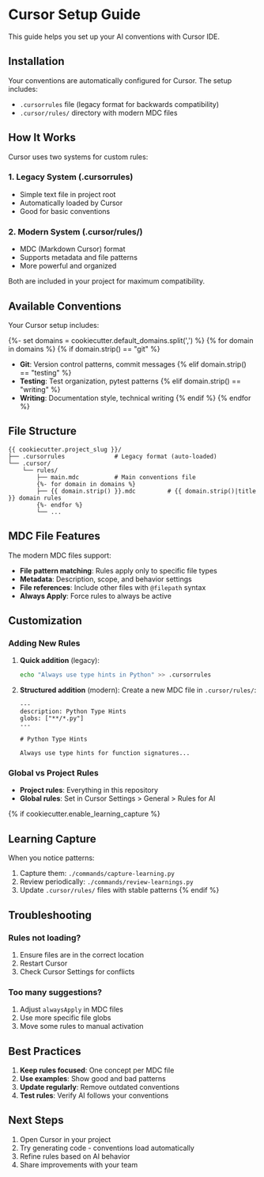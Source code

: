 # Cursor Setup Guide

This guide helps you set up your AI conventions with Cursor IDE.

## Installation

Your conventions are automatically configured for Cursor. The setup includes:
- `.cursorrules` file (legacy format for backwards compatibility)
- `.cursor/rules/` directory with modern MDC files

## How It Works

Cursor uses two systems for custom rules:

### 1. Legacy System (.cursorrules)
- Simple text file in project root
- Automatically loaded by Cursor
- Good for basic conventions

### 2. Modern System (.cursor/rules/)
- MDC (Markdown Cursor) format
- Supports metadata and file patterns
- More powerful and organized

Both are included in your project for maximum compatibility.

## Available Conventions

Your Cursor setup includes:

{%- set domains = cookiecutter.default_domains.split(',') %}
{% for domain in domains %}
{% if domain.strip() == "git" %}
- **Git**: Version control patterns, commit messages
{% elif domain.strip() == "testing" %}
- **Testing**: Test organization, pytest patterns
{% elif domain.strip() == "writing" %}
- **Writing**: Documentation style, technical writing
{% endif %}
{% endfor %}

## File Structure

```
{{ cookiecutter.project_slug }}/
├── .cursorrules              # Legacy format (auto-loaded)
└── .cursor/
    └── rules/
        ├── main.mdc          # Main conventions file
        {%- for domain in domains %}
        ├── {{ domain.strip() }}.mdc         # {{ domain.strip()|title }} domain rules
        {%- endfor %}
        └── ...
```

## MDC File Features

The modern MDC files support:
- **File pattern matching**: Rules apply only to specific file types
- **Metadata**: Description, scope, and behavior settings
- **File references**: Include other files with `@filepath` syntax
- **Always Apply**: Force rules to always be active

## Customization

### Adding New Rules

1. **Quick addition** (legacy):
   ```bash
   echo "Always use type hints in Python" >> .cursorrules
   ```

2. **Structured addition** (modern):
   Create a new MDC file in `.cursor/rules/`:
   ```mdc
   ---
   description: Python Type Hints
   globs: ["**/*.py"]
   ---
   
   # Python Type Hints
   
   Always use type hints for function signatures...
   ```

### Global vs Project Rules

- **Project rules**: Everything in this repository
- **Global rules**: Set in Cursor Settings > General > Rules for AI

{% if cookiecutter.enable_learning_capture %}
## Learning Capture

When you notice patterns:
1. Capture them: `./commands/capture-learning.py`
2. Review periodically: `./commands/review-learnings.py`
3. Update `.cursor/rules/` files with stable patterns
{% endif %}

## Troubleshooting

### Rules not loading?
1. Ensure files are in the correct location
2. Restart Cursor
3. Check Cursor Settings for conflicts

### Too many suggestions?
1. Adjust `alwaysApply` in MDC files
2. Use more specific file globs
3. Move some rules to manual activation

## Best Practices

1. **Keep rules focused**: One concept per MDC file
2. **Use examples**: Show good and bad patterns
3. **Update regularly**: Remove outdated conventions
4. **Test rules**: Verify AI follows your conventions

## Next Steps

1. Open Cursor in your project
2. Try generating code - conventions load automatically
3. Refine rules based on AI behavior
4. Share improvements with your team
